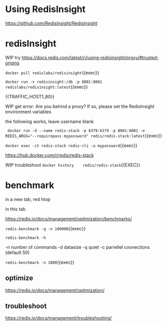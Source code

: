 # Using RedisInsight

https://github.com/RedisInsight/RedisInsight

# redisInsight

WIP try https://docs.redis.com/latest/ri/using-redisinsight/proxy/#trusted-origins

`docker pull redislabs/redisinsight`{{exec}}

`docker run -v redisinsight:/db -p 8001:8001 redislabs/redisinsight:latest`{{exec}}

{{TRAFFIC_HOST1_80}}

WIP get error: Are you behind a proxy? If so, please set the RedisInsight environment variables

the following works, leave username blank

` docker run -d --name redis-stack -p 6379:6379 -p 8001:8001 -e REDIS_ARGS="--requirepass mypassword" redis/redis-stack:latest`{{exec}}

`docker exec -it redis-stack redis-cli -a mypassword`{{exec}}

https://hub.docker.com/r/redis/redis-stack

WIP troubleshoot
`docker history    redis/redis-stack`{{EXEC}}




# benchmark

in a new tab, red htop

in this tab


https://redis.io/docs/management/optimization/benchmarks/



`redis-benchmark -q -n 100000`{{exec}}

`redis-benchmark -h`

-n number of commands
-d datasize 
-q quiet
-c parrellel coonections (default 50)


`redis-benchmark -n 1000`{{exec}}

## optimize

https://redis.io/docs/management/optimization/

## troubleshoot

https://redis.io/docs/management/troubleshooting/

